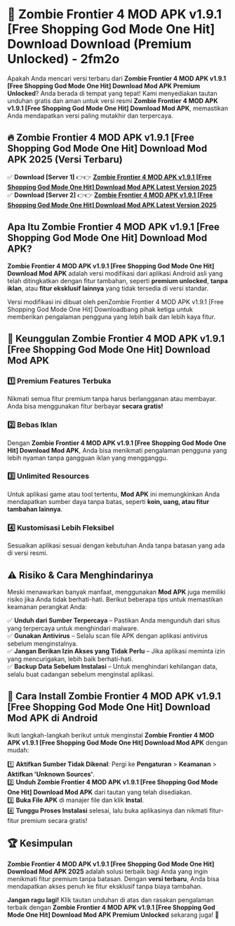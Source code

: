 # 🎯 Zombie Frontier 4 MOD APK v1.9.1 [Free Shopping God Mode One Hit] Download  Download (Premium Unlocked) -  2fm2o

Apakah Anda mencari versi terbaru dari **Zombie Frontier 4 MOD APK v1.9.1 [Free Shopping God Mode One Hit] Download Mod APK Premium Unlocked**? Anda berada di tempat yang tepat! Kami menyediakan tautan unduhan gratis dan aman untuk versi resmi **Zombie Frontier 4 MOD APK v1.9.1 [Free Shopping God Mode One Hit] Download Mod APK**, memastikan Anda mendapatkan versi paling mutakhir dan terpercaya.

## 🔥 Zombie Frontier 4 MOD APK v1.9.1 [Free Shopping God Mode One Hit] Download Mod APK 2025 (Versi Terbaru)

✅ **Download [Server 1]** 👉👉 [**Zombie Frontier 4 MOD APK v1.9.1 [Free Shopping God Mode One Hit] Download Mod APK Latest Version 2025**](https://momento.my/?title=Zombie_Frontier_4_MOD_APK_v1.9.1_[Free_Shopping_God_Mode_One_Hit]_Download)  
✅ **Download [Server 2]** 👉👉 [**Zombie Frontier 4 MOD APK v1.9.1 [Free Shopping God Mode One Hit] Download Mod APK Latest Version 2025**](https://momento.my/?title=Zombie_Frontier_4_MOD_APK_v1.9.1_[Free_Shopping_God_Mode_One_Hit]_Download)  

## Apa Itu Zombie Frontier 4 MOD APK v1.9.1 [Free Shopping God Mode One Hit] Download Mod APK?

**Zombie Frontier 4 MOD APK v1.9.1 [Free Shopping God Mode One Hit] Download Mod APK** adalah versi modifikasi dari aplikasi Android asli yang telah ditingkatkan dengan fitur tambahan, seperti **premium unlocked**, **tanpa iklan**, atau **fitur eksklusif lainnya** yang tidak tersedia di versi standar.

Versi modifikasi ini dibuat oleh penZombie Frontier 4 MOD APK v1.9.1 [Free Shopping God Mode One Hit] Downloadbang pihak ketiga untuk memberikan pengalaman pengguna yang lebih baik dan lebih kaya fitur.

## 🎯 Keunggulan Zombie Frontier 4 MOD APK v1.9.1 [Free Shopping God Mode One Hit] Download Mod APK

### 1️⃣ Premium Features Terbuka
Nikmati semua fitur premium tanpa harus berlangganan atau membayar. Anda bisa menggunakan fitur berbayar **secara gratis!**

### 2️⃣ Bebas Iklan
Dengan **Zombie Frontier 4 MOD APK v1.9.1 [Free Shopping God Mode One Hit] Download Mod APK**, Anda bisa menikmati pengalaman pengguna yang lebih nyaman tanpa gangguan iklan yang mengganggu.

### 3️⃣ Unlimited Resources
Untuk aplikasi game atau tool tertentu, **Mod APK** ini memungkinkan Anda mendapatkan sumber daya tanpa batas, seperti **koin, uang, atau fitur tambahan lainnya**.

### 4️⃣ Kustomisasi Lebih Fleksibel
Sesuaikan aplikasi sesuai dengan kebutuhan Anda tanpa batasan yang ada di versi resmi.

## ⚠️ Risiko & Cara Menghindarinya

Meski menawarkan banyak manfaat, menggunakan **Mod APK** juga memiliki risiko jika Anda tidak berhati-hati. Berikut beberapa tips untuk memastikan keamanan perangkat Anda:

✅ **Unduh dari Sumber Terpercaya** – Pastikan Anda mengunduh dari situs yang terpercaya untuk menghindari malware.  
✅ **Gunakan Antivirus** – Selalu scan file APK dengan aplikasi antivirus sebelum menginstalnya.  
✅ **Jangan Berikan Izin Akses yang Tidak Perlu** – Jika aplikasi meminta izin yang mencurigakan, lebih baik berhati-hati.  
✅ **Backup Data Sebelum Instalasi** – Untuk menghindari kehilangan data, selalu buat cadangan sebelum menginstal aplikasi.

## 📌 Cara Install Zombie Frontier 4 MOD APK v1.9.1 [Free Shopping God Mode One Hit] Download Mod APK di Android

Ikuti langkah-langkah berikut untuk menginstal **Zombie Frontier 4 MOD APK v1.9.1 [Free Shopping God Mode One Hit] Download Mod APK** dengan mudah:

1️⃣ **Aktifkan Sumber Tidak Dikenal**: Pergi ke **Pengaturan** > **Keamanan** > **Aktifkan 'Unknown Sources'**.  
2️⃣ **Unduh Zombie Frontier 4 MOD APK v1.9.1 [Free Shopping God Mode One Hit] Download Mod APK** dari tautan yang telah disediakan.  
3️⃣ **Buka File APK** di manajer file dan klik **Instal**.  
4️⃣ **Tunggu Proses Instalasi** selesai, lalu buka aplikasinya dan nikmati fitur-fitur premium secara gratis!

## 🏆 Kesimpulan

**Zombie Frontier 4 MOD APK v1.9.1 [Free Shopping God Mode One Hit] Download Mod APK 2025** adalah solusi terbaik bagi Anda yang ingin menikmati fitur premium tanpa batasan. Dengan **versi terbaru**, Anda bisa mendapatkan akses penuh ke fitur eksklusif tanpa biaya tambahan.

**Jangan ragu lagi!** Klik tautan unduhan di atas dan rasakan pengalaman terbaik dengan **Zombie Frontier 4 MOD APK v1.9.1 [Free Shopping God Mode One Hit] Download Mod APK Premium Unlocked** sekarang juga! 🚀
